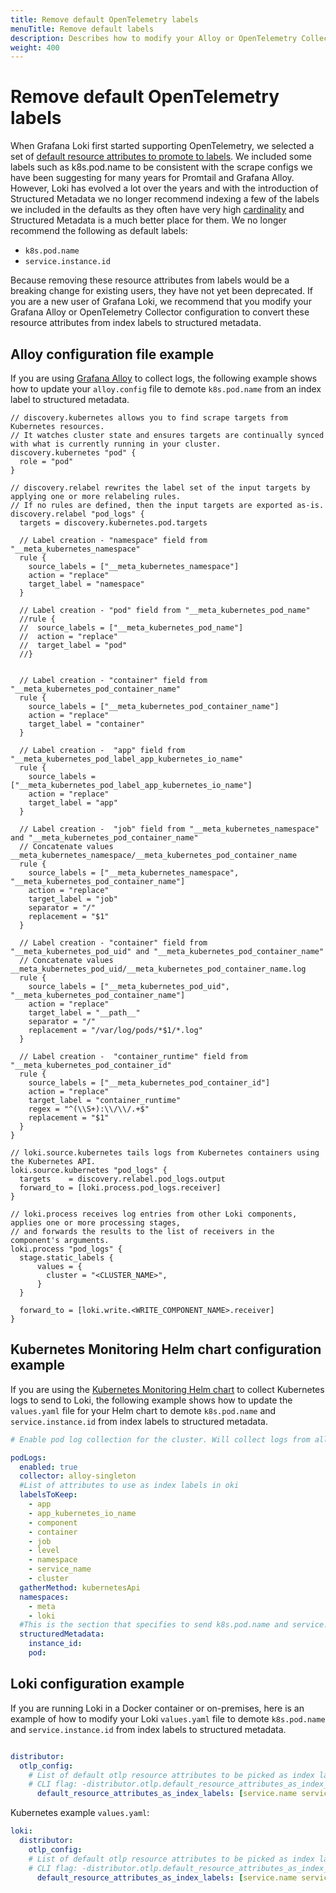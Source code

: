 ```yaml
---
title: Remove default OpenTelemetry labels
menuTitle: Remove default labels
description: Describes how to modify your Alloy or OpenTelemetry Collector configuration to demote default index labels to structured metadata.
weight: 400
---
```


# Remove default OpenTelemetry labels

When Grafana Loki first started supporting OpenTelemetry, we selected a set of [default resource attributes to promote to labels](https://grafana.com/docs/loki/<LOKI_VERSION>/get-started/labels/#default-labels-for-opentelemetry). We included some labels such as k8s.pod.name to be consistent with the scrape configs we have been suggesting for many years for Promtail and Grafana Alloy. However, Loki has evolved a lot over the years and with the introduction of Structured Metadata we no longer recommend indexing a few of the labels we included in the defaults as they often have very high [cardinality](https://grafana.com/docs/loki/<LOKI_VERSION>/get-started/labels/cardinality/) and Structured Metadata is a much better place for them. We no longer recommend the following as default labels:

- `k8s.pod.name`
- `service.instance.id`

Because removing these resource attributes from labels would be a breaking change for existing users, they have not yet been deprecated. If you are a new user of Grafana Loki, we recommend that you modify your Grafana Alloy or OpenTelemetry Collector configuration to convert these resource attributes from index labels to structured metadata.

## Alloy configuration file example

If you are using [Grafana Alloy](https://grafana.com/docs/alloy/latest/) to collect logs, the following example shows how to update your `alloy.config` file to demote `k8s.pod.name` from an index label to structured metadata.

```alloy
// discovery.kubernetes allows you to find scrape targets from Kubernetes resources.
// It watches cluster state and ensures targets are continually synced with what is currently running in your cluster.
discovery.kubernetes "pod" {
  role = "pod"
}

// discovery.relabel rewrites the label set of the input targets by applying one or more relabeling rules.
// If no rules are defined, then the input targets are exported as-is.
discovery.relabel "pod_logs" {
  targets = discovery.kubernetes.pod.targets

  // Label creation - "namespace" field from "__meta_kubernetes_namespace"
  rule {
    source_labels = ["__meta_kubernetes_namespace"]
    action = "replace"
    target_label = "namespace"
  }

  // Label creation - "pod" field from "__meta_kubernetes_pod_name"
  //rule {
  //  source_labels = ["__meta_kubernetes_pod_name"]
  //  action = "replace"
  //  target_label = "pod"
  //}


  // Label creation - "container" field from "__meta_kubernetes_pod_container_name"
  rule {
    source_labels = ["__meta_kubernetes_pod_container_name"]
    action = "replace"
    target_label = "container"
  }

  // Label creation -  "app" field from "__meta_kubernetes_pod_label_app_kubernetes_io_name"
  rule {
    source_labels = ["__meta_kubernetes_pod_label_app_kubernetes_io_name"]
    action = "replace"
    target_label = "app"
  }

  // Label creation -  "job" field from "__meta_kubernetes_namespace" and "__meta_kubernetes_pod_container_name"
  // Concatenate values __meta_kubernetes_namespace/__meta_kubernetes_pod_container_name
  rule {
    source_labels = ["__meta_kubernetes_namespace", "__meta_kubernetes_pod_container_name"]
    action = "replace"
    target_label = "job"
    separator = "/"
    replacement = "$1"
  }

  // Label creation - "container" field from "__meta_kubernetes_pod_uid" and "__meta_kubernetes_pod_container_name"
  // Concatenate values __meta_kubernetes_pod_uid/__meta_kubernetes_pod_container_name.log
  rule {
    source_labels = ["__meta_kubernetes_pod_uid", "__meta_kubernetes_pod_container_name"]
    action = "replace"
    target_label = "__path__"
    separator = "/"
    replacement = "/var/log/pods/*$1/*.log"
  }

  // Label creation -  "container_runtime" field from "__meta_kubernetes_pod_container_id"
  rule {
    source_labels = ["__meta_kubernetes_pod_container_id"]
    action = "replace"
    target_label = "container_runtime"
    regex = "^(\\S+):\\/\\/.+$"
    replacement = "$1"
  }
}

// loki.source.kubernetes tails logs from Kubernetes containers using the Kubernetes API.
loki.source.kubernetes "pod_logs" {
  targets    = discovery.relabel.pod_logs.output
  forward_to = [loki.process.pod_logs.receiver]
}

// loki.process receives log entries from other Loki components, applies one or more processing stages,
// and forwards the results to the list of receivers in the component's arguments.
loki.process "pod_logs" {
  stage.static_labels {
      values = {
        cluster = "<CLUSTER_NAME>",
      }
  }

  forward_to = [loki.write.<WRITE_COMPONENT_NAME>.receiver]
}
```

## Kubernetes Monitoring Helm chart configuration example

If you are using the [Kubernetes Monitoring Helm chart](https://grafana.com/docs/grafana-cloud/monitor-infrastructure/kubernetes-monitoring/) to collect Kubernetes logs to send to Loki, the following example shows how to update the `values.yaml` file for your Helm chart to demote `k8s.pod.name` and `service.instance.id` from index labels to structured metadata.

```yaml
# Enable pod log collection for the cluster. Will collect logs from all pods in both the meta and loki namespace. 

podLogs:
  enabled: true
  collector: alloy-singleton
  #List of attributes to use as index labels in oki
  labelsToKeep:
    - app
    - app_kubernetes_io_name
    - component
    - container
    - job
    - level
    - namespace
    - service_name
    - cluster
  gatherMethod: kubernetesApi
  namespaces:
    - meta
    - loki
  #This is the section that specifies to send k8s.pod.name and service.instance.id to structured metadata
  structuredMetadata:
    instance_id:
    pod:
  ```

## Loki configuration example

If you are running Loki in a Docker container or on-premises, here is an example of how to modify your Loki `values.yaml` file to demote `k8s.pod.name` and `service.instance.id` from index labels to structured metadata.

```yaml

distributor:
  otlp_config:
    # List of default otlp resource attributes to be picked as index labels - EDIT TO REMOVE k8s.pod.name AND service.instance.id FROM THE LIST
    # CLI flag: -distributor.otlp.default_resource_attributes_as_index_labels
      default_resource_attributes_as_index_labels: [service.name service.namespace deployment.environment deployment.environment.name cloud.region cloud.availability_zone k8s.cluster.name k8s.namespace.name k8s.container.name container.name k8s.replicaset.name k8s.deployment.name k8s.statefulset.name k8s.daemonset.name k8s.cronjob.name k8s.job.name]

```

Kubernetes example `values.yaml`:

```yaml
loki:
  distributor:
    otlp_config:
    # List of default otlp resource attributes to be picked as index labels - EDIT TO REMOVE k8s.pod.name AND service.instance.id FROM THE LIST
    # CLI flag: -distributor.otlp.default_resource_attributes_as_index_labels
      default_resource_attributes_as_index_labels: [service.name service.namespace deployment.environment deployment.environment.name cloud.region cloud.availability_zone k8s.cluster.name k8s.namespace.name k8s.container.name container.name k8s.replicaset.name k8s.deployment.name k8s.statefulset.name k8s.daemonset.name k8s.cronjob.name k8s.job.name]
```

